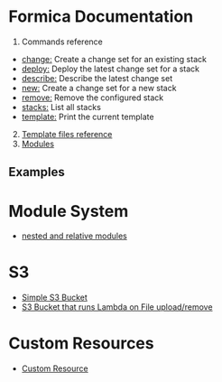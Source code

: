 # Formica Documentation

1. Commands reference
  * [change:](commands/change.md) Create a change set for an existing stack
  * [deploy:](commands/deploy.md) Deploy the latest change set for a stack
  * [describe:](commands/describe.md) Describe the latest change set
  * [new:](commands/new.md) Create a change set for a new stack
  * [remove:](commands/remove.md) Remove the configured stack
  * [stacks:](commands/stacks.md) List all stacks
  * [template:](commands/template.md) Print the current template
2. [Template files reference](template-files.md)
3. [Modules](modules.md)


## Examples

# Module System
* [nested and relative modules](examples/nested_relative_module)

# S3
* [Simple S3 Bucket](examples/s3-bucket)
* [S3 Bucket that runs Lambda on File upload/remove](examples/s3-lambda)

# Custom Resources
* [Custom Resource](custom-resource)